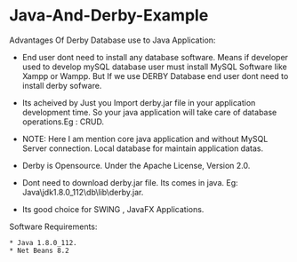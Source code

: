 # Java-And-Derby-Example

Advantages Of Derby Database use to Java Application:
  
  * End user dont need to install any database software. Means if developer used to develop mySQL database user must install MySQL Software like Xampp or Wampp. But If we use DERBY Database end user dont need to install derby sofware.
  
  * Its acheived by Just you Import derby.jar file in your application development time. So your java application will take care of database operations.Eg : CRUD.
  
  * NOTE: Here I am mention core java application and without MySQL Server connection. Local database for maintain application datas. 
  
  * Derby is Opensource. Under the Apache License, Version 2.0.
  
  * Dont need to download derby.jar file. Its comes in java. Eg: Java\jdk1.8.0_112\db\lib\derby.jar.
  
  * Its good choice for SWING , JavaFX Applications.
  
  
  Software Requirements:
  
    * Java 1.8.0_112.
    * Net Beans 8.2
